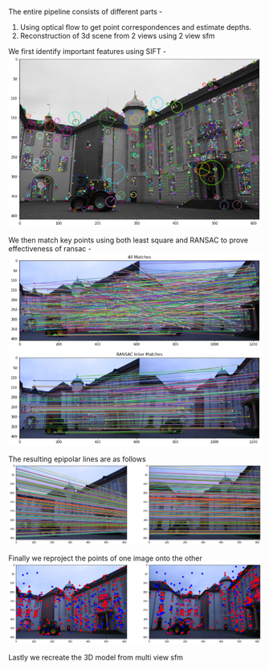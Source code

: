 The entire pipeline consists of different parts -
1) Using optical flow to get point correspondences and estimate depths.
2) Reconstruction of 3d scene from 2 views using 2 view sfm

We first identify important features using SIFT -
![Alt text](3D-reconstruction-from-2D-images/Results/SIFT-points.png)

We then match key points using both least square and RANSAC to prove effectiveness of ransac -
![Alt text](3D-reconstruction-from-2D-images/Results/Key-pts-using-lst-sq.png)
![Alt text](3D-reconstruction-from-2D-images/Results/Key-pts-using-RANSAC.png)

The resulting epipolar lines are as follows 
![Alt text](3D-reconstruction-from-2D-images/Results/Epipolar-lines.png)

Finally we reproject the points of one image onto the other
![Alt text](3D-reconstruction-from-2D-images/Results/Reprojection.png)

Lastly we recreate the 3D model from multi view sfm
